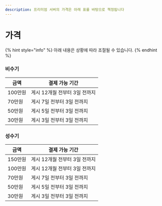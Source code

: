 ```yaml
---
description: 프리미엄 서버의 가격은 아래 표를 바탕으로 책정됩니다
---
```


# 가격

{% hint style="info" %}
아래 내용은 상황에 따라 조절될 수 있습니다.
{% endhint %}

### 비수기

| 금액    | 결제 가능 기간           |
| ----- | ------------------ |
| 100만원 | 게시 12개월 전부터 3일 전까지 |
| 70만원  | 게시 7일 전부터 3일 전까지   |
| 50만원  | 게시 5일 전부터 3일 전까지   |
| 30만원  | 게시 3일 전부터 3일 전까지   |

### 성수기

| 금액    | 결제 가능 기간           |
| ----- | ------------------ |
| 150만원 | 게시 12개월 전부터 3일 전까지 |
| 100만원 | 게시 12개월 전부터 3일 전까지 |
| 70만원  | 게시 7일 전부터 3일 전까지   |
| 50만원  | 게시 5일 전부터 3일 전까지   |
| 30만원  | 게시 3일 전부터 3일 전까지   |

